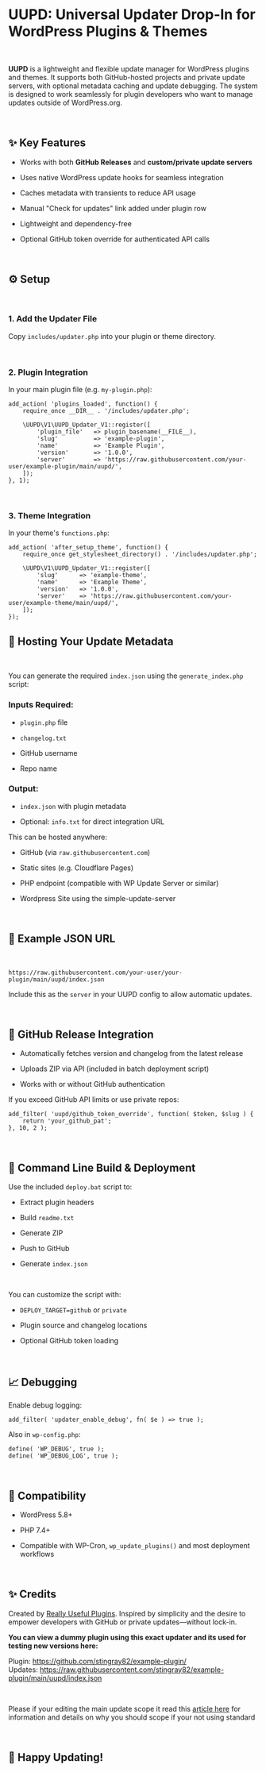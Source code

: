 UUPD: Universal Updater Drop-In for WordPress Plugins & Themes
==============================================================

 

**UUPD** is a lightweight and flexible update manager for WordPress plugins and
themes. It supports both GitHub-hosted projects and private update servers, with
optional metadata caching and update debugging. The system is designed to work
seamlessly for plugin developers who want to manage updates outside of
WordPress.org.

 

✨ Key Features
--------------

-   Works with both **GitHub Releases** and **custom/private update servers**

-   Uses native WordPress update hooks for seamless integration

-   Caches metadata with transients to reduce API usage

-   Manual "Check for updates" link added under plugin row

-   Lightweight and dependency-free

-   Optional GitHub token override for authenticated API calls

 

⚙️ Setup
-------

 

### 1. **Add the Updater File**

Copy `includes/updater.php` into your plugin or theme directory.

 

### 2. **Plugin Integration**

In your main plugin file (e.g. `my-plugin.php`):

~~~~~~~~~~~~~~~~~~~~~~~~~~~~~~~~~~~~~~~~~~~~~~~~~~~~~~~~~~~~~~~~~~~~~~~~~~~~~~~~
add_action( 'plugins_loaded', function() {
    require_once __DIR__ . '/includes/updater.php';

    \UUPD\V1\UUPD_Updater_V1::register([
        'plugin_file'   => plugin_basename(__FILE__),
        'slug'          => 'example-plugin',
        'name'          => 'Example Plugin',
        'version'       => '1.0.0',
        'server'        => 'https://raw.githubusercontent.com/your-user/example-plugin/main/uupd/',
    ]);
}, 1);
~~~~~~~~~~~~~~~~~~~~~~~~~~~~~~~~~~~~~~~~~~~~~~~~~~~~~~~~~~~~~~~~~~~~~~~~~~~~~~~~

 

### 3. **Theme Integration**

In your theme's `functions.php`:

~~~~~~~~~~~~~~~~~~~~~~~~~~~~~~~~~~~~~~~~~~~~~~~~~~~~~~~~~~~~~~~~~~~~~~~~~~~~~~~~
add_action( 'after_setup_theme', function() {
    require_once get_stylesheet_directory() . '/includes/updater.php';

    \UUPD\V1\UUPD_Updater_V1::register([
        'slug'      => 'example-theme',
        'name'      => 'Example Theme',
        'version'   => '1.0.0',
        'server'    => 'https://raw.githubusercontent.com/your-user/example-theme/main/uupd/',
    ]);
});
~~~~~~~~~~~~~~~~~~~~~~~~~~~~~~~~~~~~~~~~~~~~~~~~~~~~~~~~~~~~~~~~~~~~~~~~~~~~~~~~

📁 Hosting Your Update Metadata
------------------------------

 

You can generate the required `index.json` using the `generate_index.php`
script:

### Inputs Required:

-   `plugin.php` file

-   `changelog.txt`

-   GitHub username

-   Repo name

### Output:

-   `index.json` with plugin metadata

-   Optional: `info.txt` for direct integration URL

This can be hosted anywhere:

-   GitHub (via `raw.githubusercontent.com`)

-   Static sites (e.g. Cloudflare Pages)

-   PHP endpoint (compatible with WP Update Server or similar)

-   Wordpress Site using the simple-update-server

 

🚀 Example JSON URL
------------------

 

~~~~~~~~~~~~~~~~~~~~~~~~~~~~~~~~~~~~~~~~~~~~~~~~~~~~~~~~~~~~~~~~~~~~~~~~~~~~~~~~
https://raw.githubusercontent.com/your-user/your-plugin/main/uupd/index.json
~~~~~~~~~~~~~~~~~~~~~~~~~~~~~~~~~~~~~~~~~~~~~~~~~~~~~~~~~~~~~~~~~~~~~~~~~~~~~~~~

Include this as the `server` in your UUPD config to allow automatic updates.

 

📅 GitHub Release Integration
----------------------------

-   Automatically fetches version and changelog from the latest release

-   Uploads ZIP via API (included in batch deployment script)

-   Works with or without GitHub authentication

If you exceed GitHub API limits or use private repos:

~~~~~~~~~~~~~~~~~~~~~~~~~~~~~~~~~~~~~~~~~~~~~~~~~~~~~~~~~~~~~~~~~~~~~~~~~~~~~~~~
add_filter( 'uupd/github_token_override', function( $token, $slug ) {
    return 'your_github_pat';
}, 10, 2 );
~~~~~~~~~~~~~~~~~~~~~~~~~~~~~~~~~~~~~~~~~~~~~~~~~~~~~~~~~~~~~~~~~~~~~~~~~~~~~~~~

 

🔧 Command Line Build & Deployment
---------------------------------

Use the included `deploy.bat` script to:

-   Extract plugin headers

-   Build `readme.txt`

-   Generate ZIP

-   Push to GitHub

-   Generate `index.json`

 

You can customize the script with:

-   `DEPLOY_TARGET=github` or `private`

-   Plugin source and changelog locations

-   Optional GitHub token loading

 

📈 Debugging
-----------

Enable debug logging:

~~~~~~~~~~~~~~~~~~~~~~~~~~~~~~~~~~~~~~~~~~~~~~~~~~~~~~~~~~~~~~~~~~~~~~~~~~~~~~~~
add_filter( 'updater_enable_debug', fn( $e ) => true );
~~~~~~~~~~~~~~~~~~~~~~~~~~~~~~~~~~~~~~~~~~~~~~~~~~~~~~~~~~~~~~~~~~~~~~~~~~~~~~~~

Also in `wp-config.php`:

~~~~~~~~~~~~~~~~~~~~~~~~~~~~~~~~~~~~~~~~~~~~~~~~~~~~~~~~~~~~~~~~~~~~~~~~~~~~~~~~
define( 'WP_DEBUG', true );
define( 'WP_DEBUG_LOG', true );
~~~~~~~~~~~~~~~~~~~~~~~~~~~~~~~~~~~~~~~~~~~~~~~~~~~~~~~~~~~~~~~~~~~~~~~~~~~~~~~~

 

🔗 Compatibility
---------------

-   WordPress 5.8+

-   PHP 7.4+

-   Compatible with WP-Cron, `wp_update_plugins()` and most deployment workflows

 

✨ Credits
---------

Created by [Really Useful Plugins](https://reallyusefulplugins.com). Inspired by
simplicity and the desire to empower developers with GitHub or private
updates—without lock-in.

**You can view a dummy plugin using this exact updater and its used for testing
new versions here:**

Plugin: <https://github.com/stingray82/example-plugin/>  
Updates:
<https://raw.githubusercontent.com/stingray82/example-plugin/main/uupd/index.json>

 

Please if your editing the main update scope it read this [article
here](https://techarticles.co.uk/why-rescoping-is-important-uupd/) for
information and details on why you should scope if your not using standard

 

🎉 Happy Updating!
-----------------
